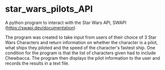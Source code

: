 # star_wars_pilots_API
A python program to interact with the Star Wars API, SWAPI (https://swapi.dev/documentation)

The program was created to take input from users of their choice of 3 Star Wars Characters and return information on whether the character is 
a pilot, what ships they piloted and the speed of the character's fastest ship. One condition for the program is that the list of characters 
given had to include Chewbacca. The program then displays the pilot information to the user and records the results in a text file.
